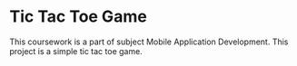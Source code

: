 # Tic Tac Toe Game

This coursework is a part of subject Mobile Application Development. This project is a simple tic tac toe game.

